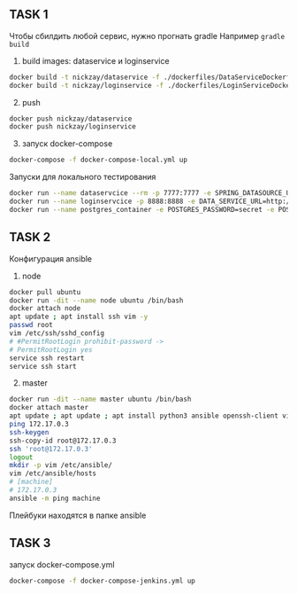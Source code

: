 ## TASK 1
Чтобы сбилдить любой сервис,
нужно прогнать gradle
Например `gradle build`


1. build images: dataservice и loginservice

```bash
docker build -t nickzay/dataservice -f ./dockerfiles/DataServiceDockerfile .
docker build -t nickzay/loginservice -f ./dockerfiles/LoginServiceDockerfile .
```

2. push
```bash
docker push nickzay/dataservice
docker push nickzay/loginservice 
```

3. запуск docker-compose
```bash
docker-compose -f docker-compose-local.yml up
```

Запуски для локального тестирования
```bash
docker run --name dataservcice --rm -p 7777:7777 -e SPRING_DATASOURCE_URL=jdbc:postgresql://localhost:5433/postgres -e SPRING_DATASOURCE_USERNAME=postgres -e SPRING_DATASOURCE_PASSWORD=secret nickzay/dataservice
docker run --name loginservcice -p 8888:8888 -e DATA_SERVICE_URL=http://localhost:7777/ nickzay/loginservice
docker run --name postgres_container -e POSTGRES_PASSWORD=secret -e POSTGRES_USER=postgres -d -p 5433:5432 postgres
```

## TASK 2
Конфигурация ansible
1. node
```bash
docker pull ubuntu
docker run -dit --name node ubuntu /bin/bash
docker attach node
apt update ; apt install ssh vim -y
passwd root
vim /etc/ssh/sshd_config
# #PermitRootLogin prohibit-password ->
# PermitRootLogin yes
service ssh restart
service ssh start
```
2. master
```bash
docker run -dit --name master ubuntu /bin/bash
docker attach master
apt update ; apt update ; apt install python3 ansible openssh-client vim iputils-ping -y
ping 172.17.0.3
ssh-keygen
ssh-copy-id root@172.17.0.3
ssh 'root@172.17.0.3'
logout
mkdir -p vim /etc/ansible/
vim /etc/ansible/hosts
# [machine]
# 172.17.0.3
ansible -m ping machine
```

Плейбуки находятся в папке ansible

## TASK 3
запуск docker-compose.yml
```bash
docker-compose -f docker-compose-jenkins.yml up
```
